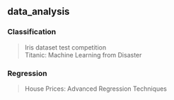 ## data_analysis
### Classification
>Iris dataset test competition <br>
>Titanic: Machine Learning from Disaster
### Regression
>House Prices: Advanced Regression Techniques
